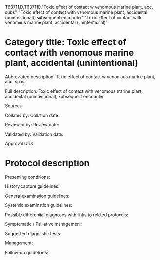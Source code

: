 T63711,D,T63711D,"Toxic effect of contact w venomous marine plant, acc, subs", "Toxic effect of contact with venomous marine plant, accidental (unintentional), subsequent encounter","Toxic effect of contact with venomous marine plant, accidental (unintentional)"
# Category title: Toxic effect of contact with venomous marine plant, accidental (unintentional)

Abbreviated description: Toxic effect of contact w venomous marine plant, acc, subs

Full description: Toxic effect of contact with venomous marine plant, accidental (unintentional), subsequent encounter

Sources:

Collated by:
Collation date:

Reviewed by:
Review date:

Validated by:
Validation date:

Approval UID:

# Protocol description

Presenting conditions:

History capture guidelines:

General examination guidelines:

Systemic examination guidelines:

Possible differential diagnoses with links to related protocols:

Symptomatic / Palliative management:

Suggested diagnostic tests:

Management:

Follow-up guidelines:
